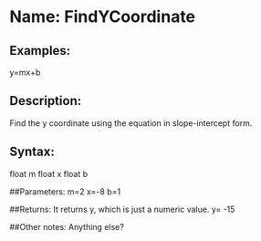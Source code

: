 # Name: FindYCoordinate

## Examples:
y=mx+b

## Description:
Find the y coordinate using the equation in slope-intercept form. 

## Syntax:
float m
float x
float b

##Parameters: 
m=2
x=-8
b=1

##Returns:
It returns y, which is just a numeric value. y= -15

##Other notes:
Anything else?
